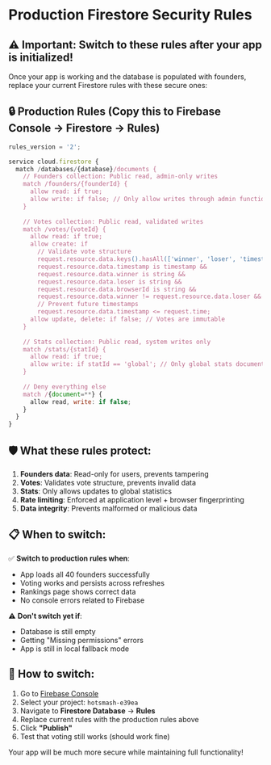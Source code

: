 # Production Firestore Security Rules

## ⚠️ Important: Switch to these rules after your app is initialized!

Once your app is working and the database is populated with founders, replace your current Firestore rules with these secure ones:

## 🔒 Production Rules (Copy this to Firebase Console → Firestore → Rules)

```javascript
rules_version = '2';

service cloud.firestore {
  match /databases/{database}/documents {
    // Founders collection: Public read, admin-only writes
    match /founders/{founderId} {
      allow read: if true;
      allow write: if false; // Only allow writes through admin functions
    }
    
    // Votes collection: Public read, validated writes
    match /votes/{voteId} {
      allow read: if true;
      allow create: if 
        // Validate vote structure
        request.resource.data.keys().hasAll(['winner', 'loser', 'timestamp', 'browserId']) &&
        request.resource.data.timestamp is timestamp &&
        request.resource.data.winner is string &&
        request.resource.data.loser is string &&
        request.resource.data.browserId is string &&
        request.resource.data.winner != request.resource.data.loser &&
        // Prevent future timestamps
        request.resource.data.timestamp <= request.time;
      allow update, delete: if false; // Votes are immutable
    }
    
    // Stats collection: Public read, system writes only
    match /stats/{statId} {
      allow read: if true;
      allow write: if statId == 'global'; // Only global stats document
    }
    
    // Deny everything else
    match /{document=**} {
      allow read, write: if false;
    }
  }
}
```

## 🛡️ What these rules protect:

1. **Founders data**: Read-only for users, prevents tampering
2. **Votes**: Validates vote structure, prevents invalid data
3. **Stats**: Only allows updates to global statistics
4. **Rate limiting**: Enforced at application level + browser fingerprinting
5. **Data integrity**: Prevents malformed or malicious data

## 📋 When to switch:

✅ **Switch to production rules when**:
- App loads all 40 founders successfully
- Voting works and persists across refreshes  
- Rankings page shows correct data
- No console errors related to Firebase

⚠️ **Don't switch yet if**:
- Database is still empty
- Getting "Missing permissions" errors
- App is still in local fallback mode

## 🔄 How to switch:

1. Go to [Firebase Console](https://console.firebase.google.com/)
2. Select your project: `hotsmash-e39ea`
3. Navigate to **Firestore Database** → **Rules**
4. Replace current rules with the production rules above
5. Click **"Publish"**
6. Test that voting still works (should work fine)

Your app will be much more secure while maintaining full functionality! 